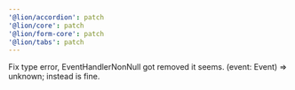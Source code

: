 ```yaml
---
'@lion/accordion': patch
'@lion/core': patch
'@lion/form-core': patch
'@lion/tabs': patch
---
```


Fix type error, EventHandlerNonNull got removed it seems. (event: Event) => unknown; instead is fine.
